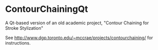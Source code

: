 # ContourChainingQt
A Qt-based version of an old academic project, "Contour Chaining for Stroke Stylization"

See http://www.dgp.toronto.edu/~mccrae/projects/contourchaining/ for instructions.
